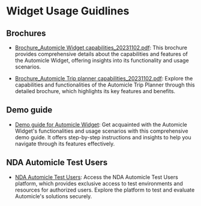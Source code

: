 # Widget Usage Guidlines

## Brochures

- [Brochure_Automicle Widget capabilities_20231102.pdf](https://drive.google.com/file/d/1ySAvSVO9cOJEkH_TIjupWMY4UW7wiheh/view?usp=sharing): This brochure provides comprehensive details about the capabilities and features of the Automicle Widget, offering insights into its functionality and usage scenarios.

- [Brochure_Automicle Trip planner capabilities_20231102.pdf](https://drive.google.com/file/d/1SbZd0_xVBBKp6_LU8A-cfiVTCbeiMZy6/view?usp=sharing): Explore the capabilities and functionalities of the Automicle Trip Planner through this detailed brochure, which highlights its key features and benefits.

## Demo guide

- [Demo guide for Automicle Widget](https://demoguide.automicle.com/): Get acquainted with the Automicle Widget's functionalities and usage scenarios with this comprehensive demo guide. It offers step-by-step instructions and insights to help you navigate through its features effectively.

## NDA Automicle Test Users

- [NDA Automicle Test Users](https://ndatestusers.automicle.com/): Access the NDA Automicle Test Users platform, which provides exclusive access to test environments and resources for authorized users. Explore the platform to test and evaluate Automicle's solutions securely.

